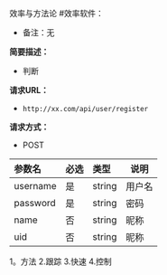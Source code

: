 效率与方法论
#效率软件：
    
- 备注：无
    
**简要描述：** 

- 判断

**请求URL：** 
- ` http://xx.com/api/user/register `
  
**请求方式：**
- POST 
  

|参数名|必选|类型|说明|
|:----    |:---|:----- |-----   |
|username |是  |string |用户名   |
|password |是  |string | 密码    |
|name     |否  |string | 昵称    |
|uid     |否  |string | 昵称    |
 1。方法
 2.跟踪
 3.快速
 4.控制